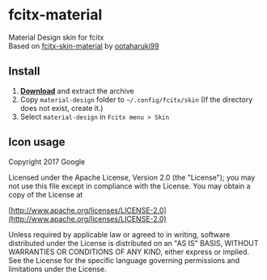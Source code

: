 # fcitx-material
Material Design skin for fcitx  
Based on [fcitx-skin-material](https://github.com/ootaharuki99/fcitx-skin-material) by [ootaharuki99](https://github.com/ootaharuki99)

## Install
1. __[Download]()__ and extract the archive
1. Copy `material-design` folder to `~/.config/fcitx/skin` (If the directory does not exist, create it.)
1. Select `material-design` in `Fcitx menu > Skin`

## Icon usage
Copyright 2017 Google

Licensed under the Apache License, Version 2.0 (the "License");
you may not use this file except in compliance with the License.
You may obtain a copy of the License at

  [http://www.apache.org/licenses/LICENSE-2.0](http://www.apache.org/licenses/LICENSE-2.0)

Unless required by applicable law or agreed to in writing, software
distributed under the License is distributed on an "AS IS" BASIS,
WITHOUT WARRANTIES OR CONDITIONS OF ANY KIND, either express or implied.
See the License for the specific language governing permissions and
limitations under the License.
